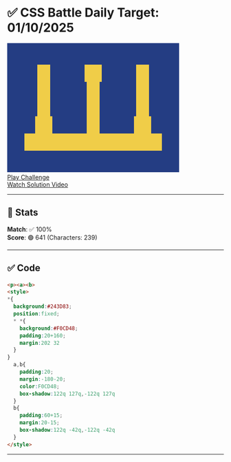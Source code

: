 # ✅ CSS Battle Daily Target: 01/10/2025

![Target](./images/01.png)  
[Play Challenge](https://cssbattle.dev/play/96tU27l7tvqLGeORRmq8)  
[Watch Solution Video](https://youtube.com/shorts/J8FMzbYYm-Q)

---

## 🔢 Stats

**Match**: ✅ 100%  
**Score**: 🟢 641 (Characters: 239)

---

## ✅ Code

```html
<p><a><b>
<style>
*{
  background:#243D83;
  position:fixed;
  * *{
    background:#F0CD48;
    padding:20+160;
    margin:202 32
  }
}
  a,b{
    padding:20;
    margin:-180-20;
    color:F0CD48;
    box-shadow:122q 127q,-122q 127q
  }
  b{
    padding:60+15;
    margin:20-15;
    box-shadow:122q -42q,-122q -42q
  }
</style>

```

---
